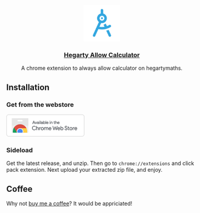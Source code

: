 <p align="center">
  <a href="https://chrome.google.com/webstore/detail/hegarty-allow-calculator/ompglifjmnnpmfoomlgonhoaehkbbndm">
    <img src="./src/assets/img/icon-128.png" height="96">
    <h3 align="center">Hegarty Allow Calculator</h3>
  </a>
</p>

<p align="center">A chrome extension to always allow calculator on hegartymaths.</p>

## Installation
### Get from the webstore
[![Get on the webstore](https://github.com/jacobhq/allow-calc/blob/main/webstore-small.png)](https://chrome.google.com/webstore/detail/hegarty-allow-calculator/ompglifjmnnpmfoomlgonhoaehkbbndm?hl=en-GB)

### Sideload
Get the latest release, and unzip. Then go to `chrome://extensions` and click pack extension. Next upload your extracted zip file, and enjoy.

## Coffee
Why not <a href="https://www.buymeacoffee.com/jem" target="_blank">buy me a coffee</a>? It would be appriciated!
